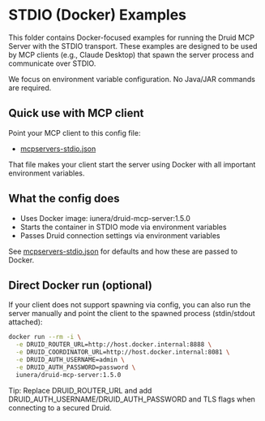 # STDIO (Docker) Examples

This folder contains Docker-focused examples for running the Druid MCP Server with the STDIO transport. These examples are designed to be used by MCP clients (e.g., Claude Desktop) that spawn the server process and communicate over STDIO.

We focus on environment variable configuration. No Java/JAR commands are required.

## Quick use with MCP client

Point your MCP client to this config file:
- [mcpservers-stdio.json](mcpservers-stdio.json)

That file makes your client start the server using Docker with all important environment variables.

## What the config does

- Uses Docker image: iunera/druid-mcp-server:1.5.0
- Starts the container in STDIO mode via environment variables
- Passes Druid connection settings via environment variables

See [mcpservers-stdio.json](mcpservers-stdio.json) for defaults and how these are passed to Docker.

## Direct Docker run (optional)
If your client does not support spawning via config, you can also run the server manually and point the client to the spawned process (stdin/stdout attached):

```bash
docker run --rm -i \
  -e DRUID_ROUTER_URL=http://host.docker.internal:8888 \
  -e DRUID_COORDINATOR_URL=http://host.docker.internal:8081 \
  -e DRUID_AUTH_USERNAME=admin \
  -e DRUID_AUTH_PASSWORD=password \
  iunera/druid-mcp-server:1.5.0
```

Tip: Replace DRUID_ROUTER_URL and add DRUID_AUTH_USERNAME/DRUID_AUTH_PASSWORD and TLS flags when connecting to a secured Druid.
